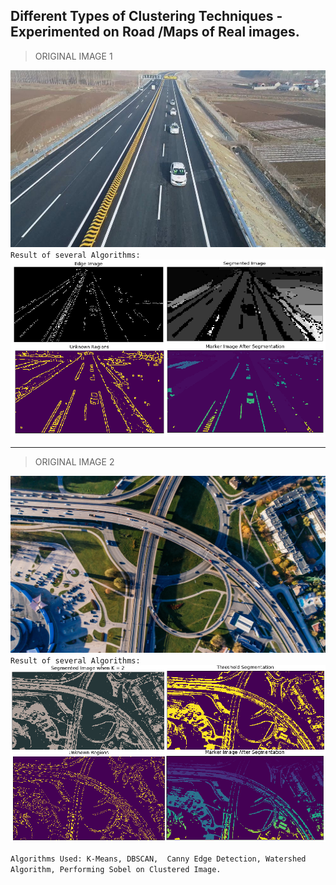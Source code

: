 ## Different Types of Clustering Techniques - Experimented on Road /Maps of Real images.
> ORIGINAL IMAGE  1

![Image](img/show.jpg)
`Result of several Algorithms:`
![Image](op/road1.png)

---
> ORIGINAL IMAGE 2

![Image](img/show2.jpeg)
`Result of several Algorithms:`
![Image](op/road2.png)

`Algorithms Used: K-Means, DBSCAN,  Canny Edge Detection, Watershed Algorithm, Performing Sobel on Clustered Image.`

